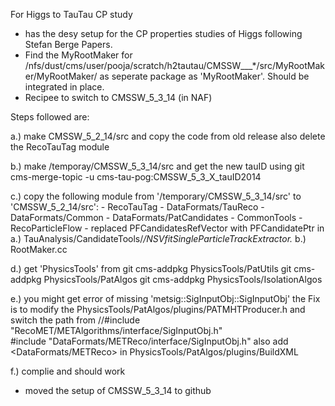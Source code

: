 For Higgs to TauTau CP study

* has the desy setup for the CP properties studies of Higgs following Stefan Berge Papers.
* Find the MyRootMaker for /nfs/dust/cms/user/pooja/scratch/h2tautau/CMSSW___*/src/MyRootMaker/MyRootMaker/ as seperate package as 'MyRootMaker'. Should be integrated in place.
* Recipee to switch to CMSSW_5_3_14 (in NAF)

Steps followed are:

a.) make CMSSW_5_2_14/src and copy the code from old release
   also delete the RecoTauTag module

b.) make /temporay/CMSSW_5_3_14/src and get the new tauID using
         git cms-merge-topic -u cms-tau-pog:CMSSW_5_3_X_tauID2014

c.) copy the following module from '/temporary/CMSSW_5_3_14/src' to 'CMSSW_5_2_14/src':
        - RecoTauTag
        - DataFormats/TauReco
        - DataFormats/Common
        - DataFormats/PatCandidates
        - CommonTools
        - RecoParticleFlow
        - replaced PFCandidatesRefVector with PFCandidatePtr in
                a.) TauAnalysis/CandidateTools/*/NSVfitSingleParticleTrackExtractor.*
                b.) RootMaker.cc

d.) get 'PhysicsTools' from
        git cms-addpkg PhysicsTools/PatUtils
        git cms-addpkg PhysicsTools/PatAlgos
        git cms-addpkg PhysicsTools/IsolationAlgos

e.) you might get error of missing
        'metsig::SigInputObj::SigInputObj'
    the Fix is to modify the
        PhysicsTools/PatAlgos/plugins/PATMHTProducer.h and
    switch the path from
        //#include "RecoMET/METAlgorithms/interface/SigInputObj.h"                                                                                      
          #include "DataFormats/METReco/interface/SigInputObj.h"
    also add <DataFormats/METReco> in PhysicsTools/PatAlgos/plugins/BuildXML

f.) complie and should work

- moved the setup of CMSSW_5_3_14 to github
